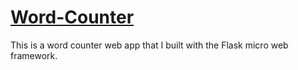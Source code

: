 # [Word-Counter](http://akanbiusman5.pythonanywhere.com/)

This is a word counter web app that I built with the Flask micro web framework.
